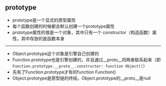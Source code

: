 ## prototype

- prototype是一个显式的原型属性
- 每个函数创建的时候都会默认创建一个prototype属性
- prototype属性的值是一个对象，其中只有一个 constructor（构造函数）属性，其中存放的是函数本身
---
- Object.prototype这个对象是引擎自己创建的
- Function.prototype也是引擎创建的，并且通过__proto__将两者联系起来（即`Function.prototype.__proto__.constructor: function Object()`）
- 先有了Function.prototype才有的function Function()
- Object.prototype是原型链的终结，Object.prototype的__proto__是null






